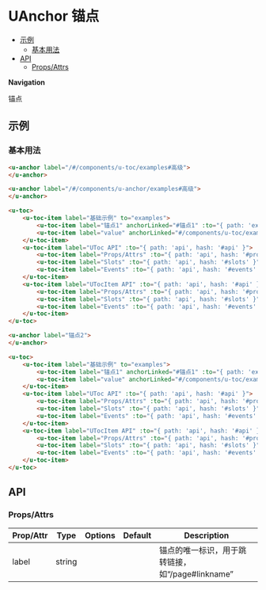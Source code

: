<!-- 该 README.md 根据 api.yaml 和 docs/*.md 自动生成，为了方便在 GitHub 和 NPM 上查阅。如需修改，请查看源文件 -->

# UAnchor 锚点

- [示例](#示例)
    - [基本用法](#基本用法)
- [API]()
    - [Props/Attrs](#propsattrs)

**Navigation**

锚点

## 示例
### 基本用法

``` html
<u-anchor label="/#/components/u-toc/examples#高级">
</u-anchor>
```

``` html
<u-anchor label="/#/components/u-anchor/examples#高级">
</u-anchor>
```


``` html
<u-toc>
    <u-toc-item label="基础示例" to="examples">
        <u-toc-item label="锚点1" anchorLinked="#锚点1" :to="{ path: 'examples', hash: '#基本用法' }"></u-toc-item>
        <u-toc-item label="value" anchorLinked="#/components/u-toc/examples#基本用法" :to="{ path: 'examples', hash: '#value' }"></u-toc-item>
    </u-toc-item>
    <u-toc-item label="UToc API" :to="{ path: 'api', hash: '#api' }">
        <u-toc-item label="Props/Attrs" :to="{ path: 'api', hash: '#propsattrs' }"></u-toc-item>
        <u-toc-item label="Slots" :to="{ path: 'api', hash: '#slots' }"></u-toc-item>
        <u-toc-item label="Events" :to="{ path: 'api', hash: '#events' }"></u-toc-item>
    </u-toc-item>
    <u-toc-item label="UTocItem API" :to="{ path: 'api', hash: '#api' }">
        <u-toc-item label="Props/Attrs" :to="{ path: 'api', hash: '#propsattrs' }"></u-toc-item>
        <u-toc-item label="Slots" :to="{ path: 'api', hash: '#slots' }"></u-toc-item>
        <u-toc-item label="Events" :to="{ path: 'api', hash: '#events' }"></u-toc-item>
    </u-toc-item>
</u-toc>
```

``` html
<u-anchor label="锚点2">
</u-anchor>
```

``` html
<u-toc>
    <u-toc-item label="基础示例" to="examples">
        <u-toc-item label="锚点1" anchorLinked="#锚点1" :to="{ path: 'examples', hash: '#基本用法' }"></u-toc-item>
        <u-toc-item label="value" anchorLinked="#/components/u-toc/examples#基本用法" :to="{ path: 'examples', hash: '#value' }"></u-toc-item>
    </u-toc-item>
    <u-toc-item label="UToc API" :to="{ path: 'api', hash: '#api' }">
        <u-toc-item label="Props/Attrs" :to="{ path: 'api', hash: '#propsattrs' }"></u-toc-item>
        <u-toc-item label="Slots" :to="{ path: 'api', hash: '#slots' }"></u-toc-item>
        <u-toc-item label="Events" :to="{ path: 'api', hash: '#events' }"></u-toc-item>
    </u-toc-item>
    <u-toc-item label="UTocItem API" :to="{ path: 'api', hash: '#api' }">
        <u-toc-item label="Props/Attrs" :to="{ path: 'api', hash: '#propsattrs' }"></u-toc-item>
        <u-toc-item label="Slots" :to="{ path: 'api', hash: '#slots' }"></u-toc-item>
        <u-toc-item label="Events" :to="{ path: 'api', hash: '#events' }"></u-toc-item>
    </u-toc-item>
</u-toc>
```

## API
### Props/Attrs

| Prop/Attr | Type | Options | Default | Description |
| --------- | ---- | ------- | ------- | ----------- |
| label | string |  |  | 锚点的唯一标识，用于跳转链接，如“/page#linkname” |

